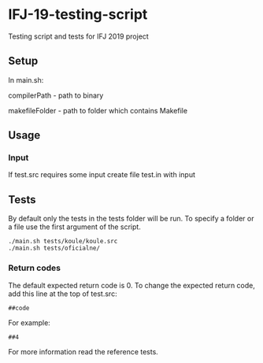 # IFJ-19-testing-script
Testing script and tests for IFJ 2019 project
## Setup
In main.sh:

compilerPath - path to binary

makefileFolder - path to folder which contains Makefile

## Usage
### Input
If test.src requires some input create file test.in with input

## Tests
By default only the tests in the tests folder will be run. To specify a folder or a file use the first argument of the script.
```
./main.sh tests/koule/koule.src
./main.sh tests/oficialne/
```

### Return codes
The default expected return code is 0.
To change the expected return code, add this line at the top of test.src:
```
##code
```
For example:
```
##4
```

For more information read the reference tests.
